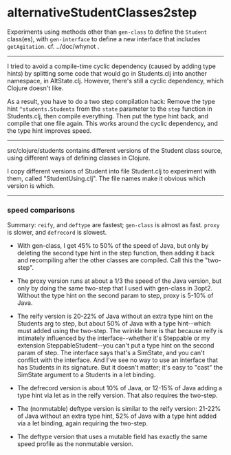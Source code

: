 alternativeStudentClasses2step
====

Experiments using methods other than `gen-class` to define the
`Student` class(es), with `gen-interface` to define a new interface
that includes `getAgitation`.  cf. ../doc/whynot .

----------------------------

I tried to avoid a compile-time cyclic dependency (caused by adding type
hints) by splitting some code that would go in Students.clj into another
namespace, in AltState.clj.  However, there's still a cyclic dependency,
which Clojure doesn't like.  

As a result, you have to do a two step compilation hack:  Remove 
the type hint `^students.Students` from the `state` parameter to the `step` function in
Students.clj, then compile everything.  Then put the type hint back, and compile that one
file again.  This works around the cyclic dependency, and the type hint improves speed.

----------------------------

src/clojure/students contains different versions of the Student class source, using
different ways of defining classes in Clojure.

I copy different versions of Student into file Student.clj to experiment
with them, called "StudentUsing<ClassDefiner>.clj".  The file names make
it obvious which version is which.


----------------------------

### speed comparisons

Summary: `reify`, and `deftype` are fastest; `gen-class` is almost as
fast.  `proxy` is slower, and `defrecord` is slowest.

* With gen-class, I get 45% to 50% of the speed of Java, but only by
deleting the second type hint in the step function, then adding it back
and recompiling after the other classes are compiled.  Call this the
"two-step".

* The proxy version runs at about a 1/3 the speed of the Java version, but only by
doing the same two-step that I used with gen-class in 3opt2.  Without the type
hint on the second param to step, proxy is 5-10% of Java.

* The reify version is 20-22% of Java without an extra type hint on the
Students arg to step, but about 50% of Java with a type hint--which must
added using the two-step.  The wrinkle here is that because reify is
intimately influenced by the interface--whether it's Steppable or my
extension SteppableStudent--you can't put a type hint on the second param
of step.  The interface says that's a SimState, and you can't conflict with
the interface.  And I've see no way to use an interface that has Students
in its signature.  But it doesn't matter; it's easy to "cast" the SimState
argument to a Students in a let binding.

* The defrecord version is about 10% of Java, or 12-15% of Java adding a type
hint via let as in the reify version.  That also requires the two-step.

* The (nonmutable) deftype version is similar to the reify version:
21-22% of Java without an extra type hint, 52% of Java with a type hint
added via a let binding, again requiring the two-step.

* The deftype version that uses a mutable field has exactly the same
speed profile as the nonmutable version.
